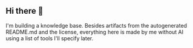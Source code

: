 ## Hi there 👋

I'm building a knowledge base. Besides artifacts from the autogenerated README.md and the license, everything here is 
made by me without AI using a list of tools I'll specify later. 
